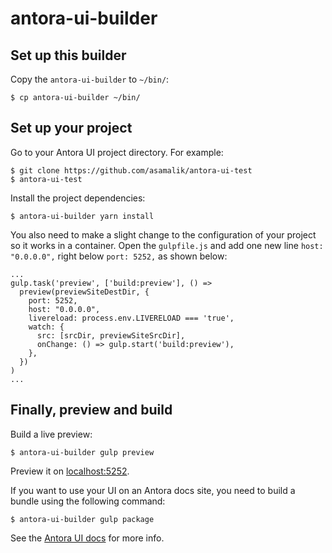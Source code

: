 # antora-ui-builder

## Set up this builder

Copy the `antora-ui-builder` to `~/bin/`:

```
$ cp antora-ui-builder ~/bin/
```

## Set up your project

Go to your Antora UI project directory. For example:

```
$ git clone https://github.com/asamalik/antora-ui-test
$ antora-ui-test
```

Install the project dependencies:

```
$ antora-ui-builder yarn install
```

You also need to make a slight change to the configuration of your project so it works in a container. Open the `gulpfile.js` and add one new line `host: "0.0.0.0",` right below `port: 5252,` as shown below:

```
...
gulp.task('preview', ['build:preview'], () =>
  preview(previewSiteDestDir, {
    port: 5252,
    host: "0.0.0.0",
    livereload: process.env.LIVERELOAD === 'true',
    watch: {
      src: [srcDir, previewSiteSrcDir],
      onChange: () => gulp.start('build:preview'),
    },
  })
)
...
```

## Finally, preview and build

Build a live preview:

```
$ antora-ui-builder gulp preview
```

Preview it on [localhost:5252](http://localhost:5252).

If you want to use your UI on an Antora docs site, you need to build a bundle using the following command:

```
$ antora-ui-builder gulp package
```

See the [Antora UI docs](https://docs.antora.org/antora-ui-default/build-preview-ui/) for more info.
